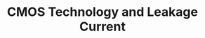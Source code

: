 ---
category: hardware-design
title: "CMOS Technology and Leakage Current"
description: ""
questions:
  - How does the physical layout of a typical CMOS component, e.g., NAND gate, look like?
  - What forms of power dissipation exist in CMOS components?
  - What is subthreshold and gate leakage?
  - What architectural techniques exist to reduce leakages?
literature:
  - Computer-Architecture-Techniques-For-Power-Efficiency|Ch. 1 and 5
scheduled: 2016-08-18 09:00:00 +2
---